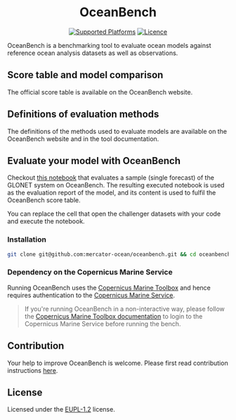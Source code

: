 <!--
SPDX-FileCopyrightText: 2025 Mercator Ocean International <https://www.mercator-ocean.eu/>

SPDX-License-Identifier: EUPL-1.2
-->

<h1 align="center">OceanBench</h1>

<div align="center">
  <a href="https://en.wikipedia.org/wiki/Linux"><img src="https://img.shields.io/badge/platform-linux-lightgrey" alt="Supported Platforms" /></a>
  <a href="https://joinup.ec.europa.eu/collection/eupl/eupl-text-eupl-12"><img src="https://img.shields.io/badge/licence-EUPL-lightblue" alt="Licence" /></a>
</div>

OceanBench is a benchmarking tool to evaluate ocean models against reference ocean analysis datasets as well as observations.

## Score table and model comparison

The official score table is available on the OceanBench website.

## Definitions of evaluation methods

The definitions of the methods used to evaluate models are available on the OceanBench website and in the tool documentation.

## Evaluate your model with OceanBench

Checkout [this notebook](https://github.com/mercator-ocean/oceanbench/blob/main/assets/glonet_sample.report.ipynb) that evaluates a sample (single forecast) of the GLONET system on OceanBench.
The resulting executed notebook is used as the evaluation report of the model, and its content is used to fulfil the OceanBench score table.

You can replace the cell that open the challenger datasets with your code and execute the notebook.


### Installation

```bash
git clone git@github.com:mercator-ocean/oceanbench.git && cd oceanbench/ && pip install --editable .
```

### Dependency on the Copernicus Marine Service

Running OceanBench uses the [Copernicus Marine Toolbox](https://github.com/mercator-ocean/copernicus-marine-toolbox/) and hence requires authentication to the [Copernicus Marine Service](https://marine.copernicus.eu/).

> If you're running OceanBench in a non-interactive way, please follow the [Copernicus Marine Toolbox documentation](https://toolbox-docs.marine.copernicus.eu/en/v2.0.1/usage/quickoverview.html#copernicus-marine-toolbox-login) to login to the Copernicus Marine Service before running the bench.

## Contribution

Your help to improve OceanBench is welcome.
Please first read contribution instructions [here](CONTRIBUTION.md).

## License

Licensed under the [EUPL-1.2](https://joinup.ec.europa.eu/collection/eupl/eupl-text-eupl-12) license.
